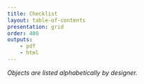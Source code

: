 ```yaml
---
title: Checklist
layout: table-of-contents
presentation: grid
order: 400
outputs:
    - pdf
    - html
---
```


<div class="centered">

*Objects are listed alphabetically by designer.*

</div>